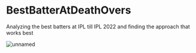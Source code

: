 # BestBatterAtDeathOvers
Analyzing the best batters at IPL till IPL 2022 and finding the approach that works best

![unnamed](https://user-images.githubusercontent.com/41817077/219435295-505dd00b-f9c1-47d8-9507-65a570554301.png)
